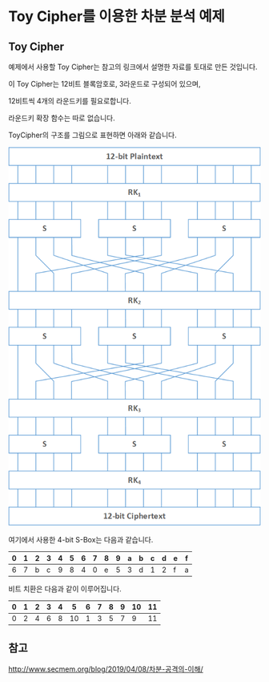 # Toy Cipher를 이용한 차분 분석 예제

## Toy Cipher

예제에서 사용할 Toy Cipher는 참고의 링크에서 설명한 자료를 토대로 만든 것입니다.

이 Toy Cipher는 12비트 블록암호로, 3라운드로 구성되어 있으며, 

12비트씩 4개의 라운드키를 필요로합니다.

라운드키 확장 함수는 따로 없습니다.

ToyCipher의 구조를 그림으로 표현하면 아래와 같습니다.

![Toy Cipher 구조](images/ToyCipher.png)

여기에서 사용한 4-bit S-Box는 다음과 같습니다.

 0 | 1 | 2 | 3 | 4 | 5 | 6 | 7 | 8 | 9 | a | b | c | d | e | f
---|---|---|---|---|---|---|---|---|---|---|---|---|---|---|---
 6 | 7 | b | c | 9 | 8 | 4 | 0 | e | 5 | 3 | d | 1 | 2 | f | a

비트 치환은 다음과 같이 이루어집니다.

 0 | 1 | 2 | 3 | 4 | 5 | 6 | 7 | 8 | 9 | 10 | 11 
---|---|---|---|---|---|---|---|---|---|---|---
 0 | 2 | 4 | 6 | 8 | 10 | 1 | 3 | 5 | 7 | 9 | 11

## 참고

http://www.secmem.org/blog/2019/04/08/차분-공격의-이해/
